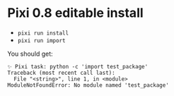 # Pixi 0.8 editable install


- `pixi run install`
- `pixi run import`

You should get:
```
✨ Pixi task: python -c 'import test_package'
Traceback (most recent call last):
  File "<string>", line 1, in <module>
ModuleNotFoundError: No module named 'test_package'
```

